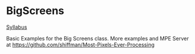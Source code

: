BigScreens
==========

[Syllabus](https://github.com/ITPNYU/BigScreens/wiki/Big-Screens-2013)

Basic Examples for the Big Screens class.
More examples and MPE Server at https://github.com/shiffman/Most-Pixels-Ever-Processing
